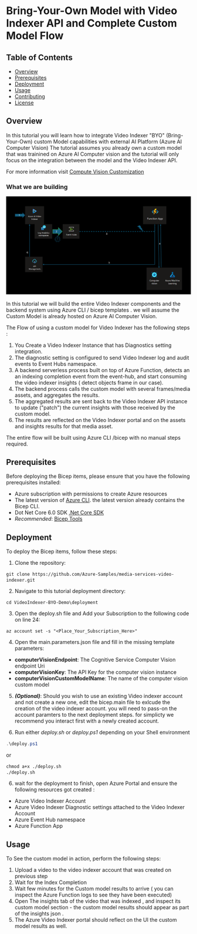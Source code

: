 # Bring-Your-Own Model with Video Indexer API and Complete Custom Model Flow

## Table of Contents
- [Overview](#overview)
- [Prerequisites](#prerequisites)
- [Deployment](#deployment)
- [Usage](#usage)
- [Contributing](#contributing)
- [License](#license)

## Overview
In this tutorial you will learn how to integrate Video Indexer "BYO" (Bring-Your-Own) custom Model capabilities with external AI Platform (Azure AI Computer Vision)
The tutorial assumes you already own a custom model that was trainined on Azure AI Computer vision and the tutorial will only focus on the integration between the model and the Video Indexer API.

For more information visit [Compute Vision Customization](https://learn.microsoft.com/en-us/azure/ai-services/computer-vision/how-to/model-customization?tabs=studio)


### What we are building 

<img src="./images/flow.png" width=1024 >

In this tutorial we will build the entire Video Indexer components and the backend system using Azure CLI / bicep templates . we will assume the Custom Model is already hosted on Azure AI Computer Vision.

The Flow of using a custom model for Video Indexer has the following steps :

1. You Create a Video Indexer Instance that has Diagnostics setting integration.
2. The diagnostic setting is configured to send Video Indexer log and audit events to Event Hubs namespace.
3. A backend serverless process built on top of Azure Function, detects an an indexing completion event from the event-hub, and start consuming the video indexer insights ( detect objects frame in our case).
4. The backend process calls the custom model with several frames/media assets, and aggregates the results.
5. The aggregated results are sent back to the Video Indexer API instance to update ("patch") the current insights with those received by the custom model.
5. The results are reflected on the Video Indexer portal and on the assets and insights results for that media asset.

The entire flow will be built using Azure CLI /bicep with no manual steps required.


## Prerequisites
Before deploying the Bicep items, please ensure that you have the following prerequisites installed:

- Azure subscription with permissions to create Azure resources
- The latest version of [Azure CLI](https://learn.microsoft.com/cli/azure/install-azure-cli). the latest version already contains the Bicep CLI.
- Dot Net Core 6.0 SDK [.Net Core SDK](https://dotnet.microsoft.com/en-us/download/dotnet/6.0)
- *Recommended*: [Bicep Tools](https://learn.microsoft.com/en-us/azure/azure-resource-manager/bicep/install)


## Deployment
To deploy the Bicep items, follow these steps:

1. Clone the repository:

```shell
git clone https://github.com/Azure-Samples/media-services-video-indexer.git
```

2. Navigate to this tutorial deployment directory:

```shell
cd VideoIndexer-BYO-Demo\deployment
```

3. Open the deploy.sh file and Add your Subscription to the following code on line 24: 

```shell
az account set -s "<Place_Your_Subscription_Here>"
```

4. Open the main.parameters.json file and fill in the missing template parameters: 
* **computerVisionEndpoint**: The Cognitive Service Computer Vision endpoint Uri
* **computerVisionKey**: The API Key for the computer vision instance 
* **computerVisionCustomModelName**: The name of the computer vision custom model

5. **_(Optional)_**: Should you wish to use an existing Video indexer account and not create a new one, edit the bicep.main file to exlcude the creation of the video indexer account.
you will need to pass-on the account paramters to the next deployment steps. for simplicty we recommend you interact first with a newly created account.

5. Run either *deploy.sh* or *deploy.ps1* depending on your Shell environment

```powershell
.\deploy.ps1
```

or

```shell
chmod a+x ./deploy.sh
./deploy.sh
```

6. wait for the deployment to finish, open Azure Portal and ensure the following resources got created : 

* Azure Video Indexer Account
* Azure Video Indexer Diagnostic settings attached to the Video Indexer Account
* Azure Event Hub namespace
* Azure Function App


## Usage
To See the custom model in action, perform the following steps: 

1. Upload a video to the video indexer account that was created on previous step
2. Wait for the Index Completion
3. Wait few minutes for the Custom model results to arrive ( you can inspect the Azure Function logs to see they have been executed)
4. Open The insights tab of the video that was indexed , and inspect its custom model section - the custom model results should appear as part of the insights json .
5. The Azure Video Indexer portal should reflect on the UI the custom model results as well.


